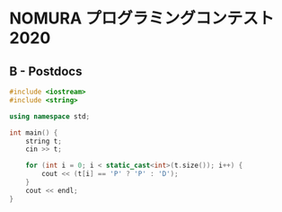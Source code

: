 # NOMURA プログラミングコンテスト 2020
## B - Postdocs
```cpp
#include <iostream>
#include <string>

using namespace std;

int main() {
    string t;
    cin >> t;

    for (int i = 0; i < static_cast<int>(t.size()); i++) {
        cout << (t[i] == 'P' ? 'P' : 'D');
    }
    cout << endl;
}
```
